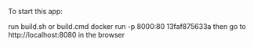 To start this app:

run build.sh or build.cmd
docker run -p 8000:80 13faf875633a
then go to http://localhost:8080 in the browser